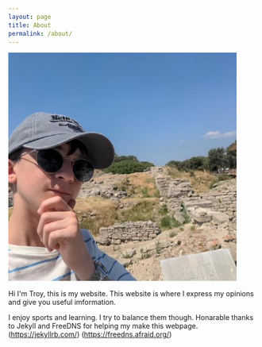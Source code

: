 ```yaml
---
layout: page
title: About
permalink: /about/
---
```

![Me](_site/assets/images/me.jpeg)

Hi I'm Troy, this is my website. This website is where I express my opinions and give you useful imformation.

I enjoy sports and learning. I try to balance them though. 
Honarable thanks to Jekyll and FreeDNS for helping my make this webpage.
(https://jekyllrb.com/)
(https://freedns.afraid.org/)


